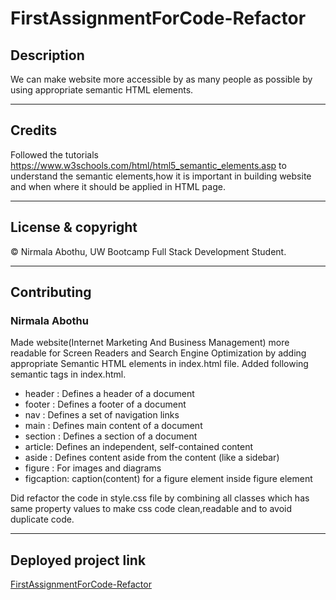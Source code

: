 # FirstAssignmentForCode-Refactor

## Description

We can make website more accessible by as many people as possible by using appropriate semantic HTML elements.

---

## Credits

Followed the tutorials https://www.w3schools.com/html/html5_semantic_elements.asp
to understand the semantic elements,how it is important in building website and when where
it should be applied in HTML page.

---

## License & copyright

© Nirmala Abothu, UW Bootcamp Full Stack Development Student.

---

## Contributing

### Nirmala Abothu

Made website(Internet Marketing And Business Management) more readable for Screen Readers
and Search Engine Optimization by adding appropriate Semantic HTML elements in index.html file.
Added following semantic tags in index.html.

- header : Defines a header of a document
- footer : Defines a footer of a document
- nav : Defines a set of navigation links
- main : Defines main content of a document
- section : Defines a section of a document
- article: Defines an independent, self-contained content
- aside : Defines content aside from the content (like a sidebar)
- figure : For images and diagrams
- figcaption: caption(content) for a figure element inside figure element

Did refactor the code in style.css file by combining all classes which has same property values to make css code clean,readable and to avoid duplicate code.

---

## Deployed project link

[FirstAssignmentForCode-Refactor](https://nirmalaabothu.github.io/FirstAssignmentForCode-Refactor/)
